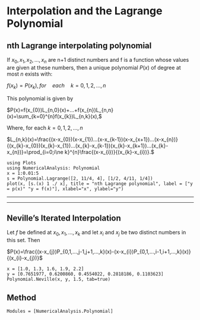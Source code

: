 # Interpolation and the Lagrange Polynomial


##  nth Lagrange interpolating polynomial

If $x_{0},x_{1},x_{2},...,x_{n}$ are n+1 distinct numbers and f is a function whose values are given at these numbers, then a unique polynomial $P(x)$ of degree at most $n$ exists with:

$f(x_{k})=P(x_{k}), for \quad each \quad k=0,1,2,...,n$

This polynomial is given by

$P(x)=f(x_{0})L_{n,0}(x)+...+f(x_{n})L_{n,n}(x)=\sum_{k=0}^{n}f(x_{k})L_{n,k}(x),$

Where, for each $k=0,1,2,...,n$

$L_{n,k}(x)=\frac{(x-x_{0})(x-x_{1})...(x-x_{k-1})(x-x_{x+1})...(x-x_{n})}{(x_{k}-x_{0})(x_{k}-x_{1})...(x_{k}-x_{k-1})(x_{k}-x_{k+1})...(x_{k}-x_{n})}=\prod_{i=0;i\ne k}^{n}\frac{(x-x_{i})}{(x_{k}-x_{i})}.$

```@example 3
using Plots
using NumericalAnalysis: Polynomial
x = 1:0.01:5
s = Polynomial.Lagrange([2, 11/4, 4], [1/2, 4/11, 1/4])
plot(x, [s.(x) 1 ./ x], title = "nth Lagrange polynomial", label = ["y = p(x)" "y = f(x)"], xlabel="x", ylabel="y")
```
***
***
## Neville’s Iterated Interpolation
Let $f$ be defined at $x_{0},x_{1},...,x_{k}$ and let $x_{i}$ and $x_{j}$ be two distinct numbers in this set. Then

$P(x)=\frac{(x-x_{j})P_{0,1,...,j-1,j+1,...,k}(x)-(x-x_{i})P_{0,1,...,i-1,i+1,...,k}(x)}{(x_{i}-x_{j})}$

```@example 3
x = [1.0, 1.3, 1.6, 1.9, 2.2]
y = [0.7651977, 0.6200860, 0.4554022, 0.2818186, 0.1103623]
Polynomial.Neville(x, y, 1.5, tab=true)
```

## Method
```@autodocs
Modules = [NumericalAnalysis.Polynomial]
```
